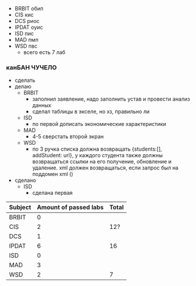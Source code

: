 - BRBIT обип
- CIS кис
- DCS риос
- IPDAT оуис
- ISD пис
- MAD пмп
- WSD пвс
	- всего есть 7 лаб
### канБАН ЧУЧЕЛО
- сделать
- делаю
	- BRBIT
		- заполнил заявление, надо заполнить устав и провести анализ данных
		- сделал таблицы в экселе, но хз, правильно ли
	- ISD
		- по первой дописать экономические характеристики
	- MAD
		- 4-5 сверстать второй экран
	- WSD
		- по 3 ручка списка должна возвращать {students:\[\], addStudent: url}, у каждого студента также должны возвращаться ссылки на его получение, обновление и удаление. xml должен возвращаться, если запрос был на поддомен xml ()
- сделано
	- ISD
		- сделана первая

| Subject | Amount of passed labs | Total |
| ------- | --------------------- | ----- |
| BRBIT   | 0                     |       |
| CIS     | 2                     | 12?   |
| DCS     | 1                     |       |
| IPDAT   | 6                     | 16    |
| ISD     | 0                     |       |
| MAD     | 3                     |       |
| WSD     | 2                     | 7     |
